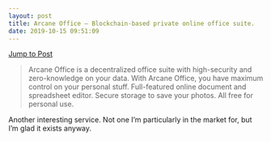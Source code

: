 ```yaml
---
layout: post
title: Arcane Office – Blockchain-based private online office suite.
date: 2019-10-15 09:51:09
---
```

[Jump to Post](https://arcaneoffice.com/)

> Arcane Office is a decentralized office suite with high-security and zero-knowledge on your data. With Arcane Office, you have maximum control on your personal stuff. Full-featured online document and spreadsheet editor. Secure storage to save your photos. All free for personal use.

Another interesting service. Not one I’m particularly in the market for, but I’m glad it exists anyway. 